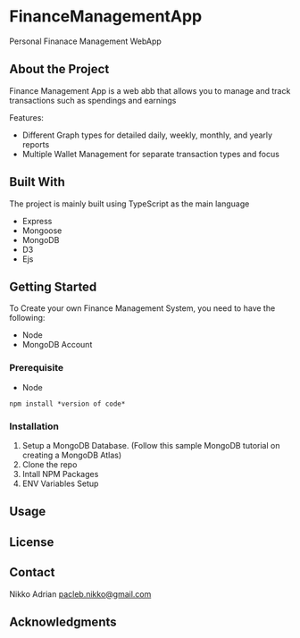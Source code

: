 # FinanceManagementApp
 Personal Finanace Management WebApp

## About the Project

Finance Management App is a web abb that allows you to manage and track transactions such as spendings and earnings

Features:
* Different Graph types for detailed daily, weekly, monthly, and yearly reports
* Multiple Wallet Management for separate transaction types and focus

## Built With
The project is mainly built using TypeScript as the main language

* Express
* Mongoose
* MongoDB
* D3
* Ejs

## Getting Started
To Create your own Finance Management System, you need to have the following:
* Node
* MongoDB Account

### Prerequisite
* Node
```
npm install *version of code*
```

### Installation
1. Setup a MongoDB Database. (Follow this sample MongoDB tutorial on creating a MongoDB Atlas)
2. Clone the repo
3. Intall NPM Packages
4. ENV Variables Setup

## Usage

## License

## Contact
Nikko Adrian
pacleb.nikko@gmail.com

## Acknowledgments

